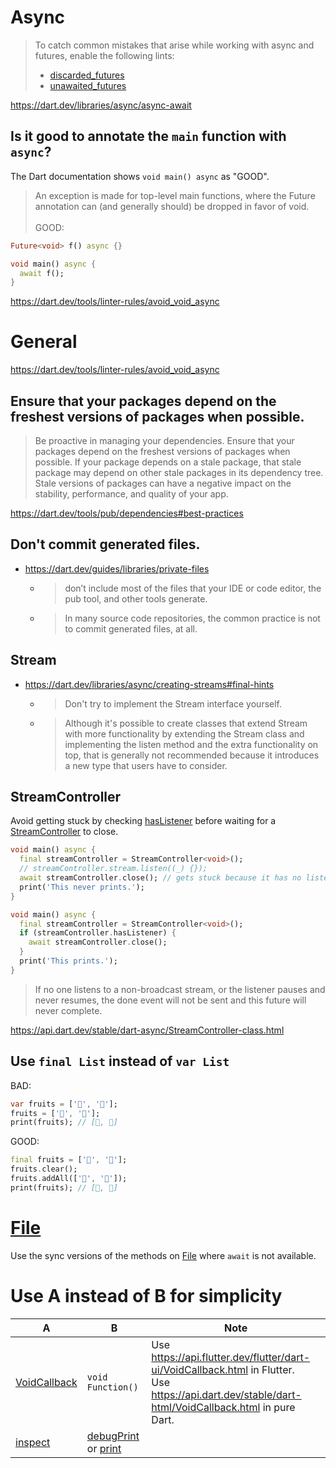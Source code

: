 # Async
> To catch common mistakes that arise while working with async and futures, enable the following lints:
> - [discarded_futures](https://dart.dev/tools/linter-rules/discarded_futures)
> - [unawaited_futures](https://dart.dev/tools/linter-rules/unawaited_futures)

https://dart.dev/libraries/async/async-await

## Is it good to annotate the `main` function with `async`?
The Dart documentation shows `void main() async` as "GOOD".

> An exception is made for top-level main functions, where the Future annotation can (and generally should) be dropped in favor of void.<br><br>
> GOOD:

```dart
Future<void> f() async {}

void main() async {
  await f();
}
```
https://dart.dev/tools/linter-rules/avoid_void_async

# General

https://dart.dev/tools/linter-rules/avoid_void_async
## Ensure that your packages depend on the freshest versions of packages when possible.
> Be proactive in managing your dependencies. Ensure that your packages depend on the freshest versions of packages when possible. If your package depends on a stale package, that stale package may depend on other stale packages in its dependency tree. Stale versions of packages can have a negative impact on the stability, performance, and quality of your app.

https://dart.dev/tools/pub/dependencies#best-practices

## Don't commit generated files.
- https://dart.dev/guides/libraries/private-files
  - > don’t include most of the files that your IDE or code editor, the pub tool, and other tools generate.
  - > In many source code repositories, the common practice is not to commit generated files, at all.

## Stream
- https://dart.dev/libraries/async/creating-streams#final-hints
  - > Don't try to implement the Stream interface yourself.
  - > Although it's possible to create classes that extend Stream with more functionality by extending the Stream class and implementing the listen method and the extra functionality on top, that is generally not recommended because it introduces a new type that users have to consider.

## StreamController
Avoid getting stuck by checking [hasListener](https://api.dart.dev/stable/dart-async/StreamController/hasListener.html) before waiting for a [StreamController](https://api.dart.dev/stable/dart-async/StreamController-class.html) to close.

```dart
void main() async {
  final streamController = StreamController<void>();
  // streamController.stream.listen((_) {});
  await streamController.close(); // gets stuck because it has no listeners.
  print('This never prints.');
}
```
```dart
void main() async {
  final streamController = StreamController<void>();
  if (streamController.hasListener) {
    await streamController.close();
  }
  print('This prints.');
}
```

> If no one listens to a non-broadcast stream, or the listener pauses and never resumes, the done event will not be sent and this future will never complete.

https://api.dart.dev/stable/dart-async/StreamController-class.html

## Use `final List` instead of `var List`
BAD:
```dart
var fruits = ['🍎', '🍊'];
fruits = ['🍏', '🍇'];
print(fruits); // [🍏, 🍇]
```

GOOD:
```dart
final fruits = ['🍎', '🍊'];
fruits.clear();
fruits.addAll(['🍏', '🍇']);
print(fruits); // [🍏, 🍇]
```

# [File](https://api.dart.dev/stable/dart-io/File-class.html)
Use the sync versions of the methods on [File](https://api.dart.dev/stable/dart-io/File-class.html) where `await` is not available.

# Use A instead of B for simplicity
A|B|Note
--|--|--
[VoidCallback](https://api.dart.dev/stable/dart-html/VoidCallback.html)|`void Function()`|Use https://api.flutter.dev/flutter/dart-ui/VoidCallback.html in Flutter.<br>Use https://api.dart.dev/stable/dart-html/VoidCallback.html in pure Dart.
[inspect](https://api.dart.dev/stable/dart-developer/inspect.html)|[debugPrint](https://api.flutter.dev/flutter/foundation/debugPrint.html) or [print](https://api.dart.dev/stable/dart-core/print.html)|
